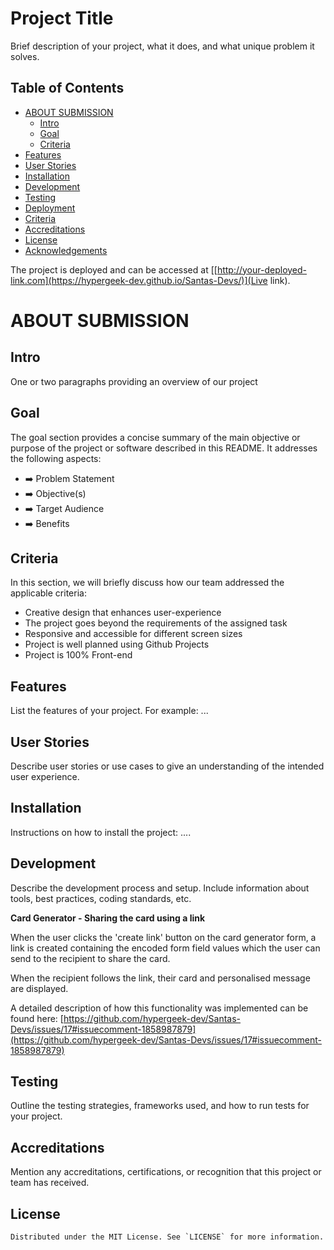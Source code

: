 
# Project Title

Brief description of your project, what it does, and what unique problem it solves.

## Table of Contents

- [ABOUT SUBMISSION](#about-submission)
  - [Intro](#intro)
  - [Goal](#goal)
  - [Criteria](#criteria)
- [Features](#features)
- [User Stories](#user-stories)
- [Installation](#installation)
- [Development](#development)
- [Testing](#testing)
- [Deployment](#deployment)
- [Criteria](#criteria)
- [Accreditations](#accreditations)
- [License](#license)
- [Acknowledgements](#acknowledgements)


The project is deployed and can be accessed at [[http://your-deployed-link.com](https://hypergeek-dev.github.io/Santas-Devs/)](Live link).


# ABOUT SUBMISSION
## Intro
One or two paragraphs providing an overview of our project

## Goal
The goal section provides a concise summary of the main objective or purpose of the project or software described in this README. It addresses the following aspects:

- ➡️ Problem Statement
- ➡️ Objective(s)
- ➡️ Target Audience
- ➡️ Benefits

## Criteria
In this section, we will briefly discuss how our team addressed the applicable criteria:

-  Creative design that enhances user-experience
-  The project goes beyond the requirements of the assigned task
-  Responsive and accessible for different screen sizes
-  Project is well planned using Github Projects
-  Project is 100% Front-end
## Features

List the features of your project. For example:
...

## User Stories

Describe user stories or use cases to give an understanding of the intended user experience.

## Installation

Instructions on how to install the project:
....

## Development

Describe the development process and setup. Include information about tools, best practices, coding standards, etc.

**Card Generator - Sharing the card using a link**

When the user clicks the 'create link' button on the card generator form, a 
link is created containing the encoded form field values which the user can 
send to the recipient to share the card.  

When the recipient follows the link, their card and personalised message are 
displayed.

A detailed description of how this functionality was implemented can be found 
here: [https://github.com/hypergeek-dev/Santas-Devs/issues/17#issuecomment-1858987879](https://github.com/hypergeek-dev/Santas-Devs/issues/17#issuecomment-1858987879)

## Testing

Outline the testing strategies, frameworks used, and how to run tests for your project.



## Accreditations

Mention any accreditations, certifications, or recognition that this project or team has received.


## License

```
Distributed under the MIT License. See `LICENSE` for more information.
```


